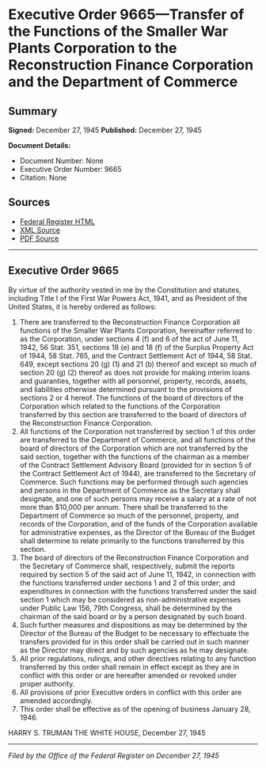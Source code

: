 # Executive Order 9665—Transfer of the Functions of the Smaller War Plants Corporation to the Reconstruction Finance Corporation and the Department of Commerce

## Summary

**Signed:** December 27, 1945
**Published:** December 27, 1945

**Document Details:**
- Document Number: None
- Executive Order Number: 9665
- Citation: None

## Sources
- [Federal Register HTML](https://www.presidency.ucsb.edu/documents/executive-order-9665-transfer-the-functions-the-smaller-war-plants-corporation-the)
- [XML Source](None)
- [PDF Source](None)

---

## Executive Order 9665

By virtue of the authority vested in me by the Constitution and statutes, including Title I of the First War Powers Act, 1941, and as President of the United States, it is hereby ordered as follows:
1. There are transferred to the Reconstruction Finance Corporation all functions of the Smaller War Plants Corporation, hereinafter referred to as the Corporation, under sections 4 (f) and 6 of the act of June 11, 1942, 56 Stat. 351, sections 18 (e) and 18 (f) of the Surplus Property Act of 1944, 58 Stat. 765, and the Contract Settlement Act of 1944, 58 Stat. 649, except sections 20 (g) (1) and 21 (b) thereof and except so much of section 20 (g) (2) thereof as does not provide for making interim loans and guaranties, together with all personnel, property, records, assets, and liabilities otherwise determined pursuant to the provisions of sections 2 or 4 hereof. The functions of the board of directors of the Corporation which related to the functions of the Corporation transferred by this section are transferred to the board of directors of the Reconstruction Finance Corporation.
2. All functions of the Corporation not transferred by section 1 of this order are transferred to the Department of Commerce, and all functions of the board of directors of the Corporation which are not transferred by the said section, together with the functions of the chairman as a member of the Contract Settlement Advisory Board (provided for in section 5 of the Contract Settlement Act of 1944), are transferred to the Secretary of Commerce. Such functions may be performed through such agencies and persons in the Department of Commerce as the Secretary shall designate, and one of such persons may receive a salary at a rate of not more than $10,000 per annum. There shall be transferred to the Department of Commerce so much of the personnel, property, and records of the Corporation, and of the funds of the Corporation available for administrative expenses, as the Director of the Bureau of the Budget shall determine to relate primarily to the functions transferred by this section.
3. The board of directors of the Reconstruction Finance Corporation and the Secretary of Commerce shall, respectively, submit the reports required by section 5 of the said act of June 11, 1942, in connection with the functions transferred under sections 1 and 2 of this order; and expenditures in connection with the functions transferred under the said section 1 which may be considered as non-administrative expenses under Public Law 156, 79th Congress, shall be determined by the chairman of the said board or by a person designated by such board.
4. Such further measures and dispositions as may be determined by the Director of the Bureau of the Budget to be necessary to effectuate the transfers provided for in this order shall be carried out in such manner as the Director may direct and by such agencies as he may designate.
5. All prior regulations, rulings, and other directives relating to any function transferred by this order shall remain in effect except as they are in conflict with this order or are hereafter amended or revoked under proper authority.
6. All provisions of prior Executive orders in conflict with this order are amended accordingly.
7. This order shall be effective as of the opening of business January 28, 1946.

HARRY S. TRUMAN
THE WHITE HOUSE,
December 27, 1945

---

*Filed by the Office of the Federal Register on December 27, 1945*

